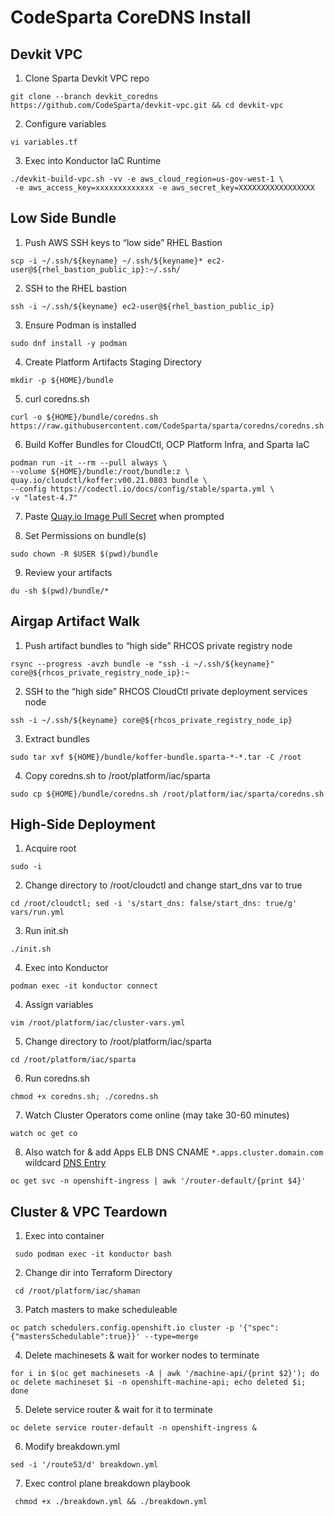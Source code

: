 #  CodeSparta CoreDNS Install

## Devkit VPC
1. Clone Sparta Devkit VPC repo
```
git clone --branch devkit_coredns https://github.com/CodeSparta/devkit-vpc.git && cd devkit-vpc
```
2. Configure variables
```
vi variables.tf
```
3. Exec into Konductor IaC Runtime
```
./devkit-build-vpc.sh -vv -e aws_cloud_region=us-gov-west-1 \
 -e aws_access_key=xxxxxxxxxxxxx -e aws_secret_key=XXXXXXXXXXXXXXXXX
 ```
## Low Side Bundle
1. Push AWS SSH keys to “low side” RHEL Bastion
```
scp -i ~/.ssh/${keyname} ~/.ssh/${keyname}* ec2-user@${rhel_bastion_public_ip}:~/.ssh/
```
2. SSH to the RHEL bastion
```
ssh -i ~/.ssh/${keyname} ec2-user@${rhel_bastion_public_ip}
```
3. Ensure Podman is installed
```
sudo dnf install -y podman
```
4. Create Platform Artifacts Staging Directory
```
mkdir -p ${HOME}/bundle
```
5. curl coredns.sh
```
curl -o ${HOME}/bundle/coredns.sh https://raw.githubusercontent.com/CodeSparta/sparta/coredns/coredns.sh
```
6. Build Koffer Bundles for CloudCtl, OCP Platform Infra, and Sparta IaC
```
podman run -it --rm --pull always \
--volume ${HOME}/bundle:/root/bundle:z \
quay.io/cloudctl/koffer:v00.21.0803 bundle \
--config https://codectl.io/docs/config/stable/sparta.yml \
-v "latest-4.7"
```
7. Paste [Quay.io Image Pull Secret](https://cloud.redhat.com/openshift/install/metal/user-provisioned) when prompted

8. Set Permissions on bundle(s)
```
sudo chown -R $USER $(pwd)/bundle
```
9. Review your artifacts
```
du -sh $(pwd)/bundle/*
```
## Airgap Artifact Walk
1. Push artifact bundles to “high side” RHCOS private registry node
```
rsync --progress -avzh bundle -e "ssh -i ~/.ssh/${keyname}" core@${rhcos_private_registry_node_ip}:~
```
2. SSH to the “high side” RHCOS CloudCtl private deployment services node
```
ssh -i ~/.ssh/${keyname} core@${rhcos_private_registry_node_ip}
```
3. Extract bundles
```
sudo tar xvf ${HOME}/bundle/koffer-bundle.sparta-*-*.tar -C /root
```
4. Copy coredns.sh to /root/platform/iac/sparta
```
sudo cp ${HOME}/bundle/coredns.sh /root/platform/iac/sparta/coredns.sh
```
## High-Side Deployment
1. Acquire root
```
sudo -i
```
2. Change directory to /root/cloudctl and change start_dns var to true
```
cd /root/cloudctl; sed -i 's/start_dns: false/start_dns: true/g' vars/run.yml
```
3. Run init.sh
```
./init.sh
```
4. Exec into Konductor
```
podman exec -it konductor connect
```
4. Assign variables
```
vim /root/platform/iac/cluster-vars.yml
```
5. Change directory to /root/platform/iac/sparta
```
cd /root/platform/iac/sparta
```
6. Run coredns.sh
```
chmod +x coredns.sh; ./coredns.sh
```
7. Watch Cluster Operators come online (may take 30-60 minutes)
```
watch oc get co
```
8. Also watch for & add Apps ELB DNS CNAME `*.apps.cluster.domain.com` wildcard [DNS Entry](https://console.amazonaws-us-gov.com/route53/home?#resource-record-sets)
```
oc get svc -n openshift-ingress | awk '/router-default/{print $4}'
```

## Cluster & VPC Teardown

1. Exec into container
```
 sudo podman exec -it konductor bash
```
2. Change dir into Terraform Directory
```
 cd /root/platform/iac/shaman
```
3. Patch masters to make scheduleable
```
oc patch schedulers.config.openshift.io cluster -p '{"spec":{"mastersSchedulable":true}}' --type=merge
```
4. Delete machinesets & wait for worker nodes to terminate
```
for i in $(oc get machinesets -A | awk '/machine-api/{print $2}'); do oc delete machineset $i -n openshift-machine-api; echo deleted $i; done
```
5. Delete service router & wait for it to terminate
```
oc delete service router-default -n openshift-ingress &
```
6. Modify breakdown.yml
```
sed -i '/route53/d' breakdown.yml
```
7. Exec control plane breakdown playbook
```
 chmod +x ./breakdown.yml && ./breakdown.yml
```
